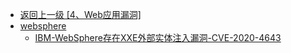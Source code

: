 - [返回上一级 [4、Web应用漏洞]](/4、Web应用漏洞)
- [websphere](/4、Web应用漏洞/websphere/)
  - [IBM-WebSphere存在XXE外部实体注⼊漏洞-CVE-2020-4643](/4、Web应用漏洞/websphere/IBM-WebSphere存在XXE外部实体注⼊漏洞-CVE-2020-4643.md)

